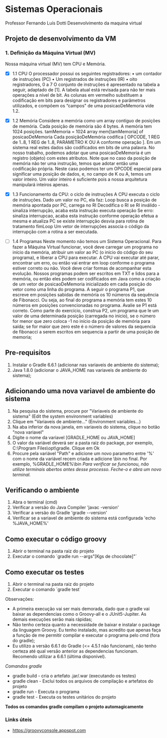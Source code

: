 # Sistemas Operacionais
Professor Fernando Luís Dotti
Desenvolvimento da maquina virtual

## Projeto de desenvolvimento da VM

### 1. Definição da Máquina Virtual (MV)
Nossa máquina virtual (MV) tem CPU e Memória.

- [x] 1.1 CPU
O processador possui os seguintes registradores:
• um contador de instruções (PC)
• Um registrados de instruções (IR)
• oito registradores, 0 a 7
O conjunto de instruções é apresentado na tabela a seguir, adaptado de [1].
A tabela atual está revisada para não ter mais operações a nível de bit. As colunas em vermelho substituem a codificação em
bits para designar os registradores e parâmetros utilizados, e compõem os “campos" de uma posicaoDeMemoria vide 1.2.

- [x] 1.2 Memória
Considere a memória como um array contíguo de posições de memória. Cada posição de memória são 4 bytes. A memória
tem 1024 posições.
 tamMemoria = 1024
 array mem[tamMemoria] of posicaoDeMemoria
Cada posiçãoDeMemória codifica [ OPCODE, 1 REG de 1..8, 1 REG de 1..8, PARAMETRO K OU A conforme operação ]. Em um sistema real
estes dados são codificados em bits de uma palavra. No nosso trabalho, podemos adotar que uma posicaoDeMemoria é um
registro (objeto) com estes atributos. Note que no caso da posição de memória não ter uma instrução, temos que adotar
então uma codificação própria. Neste caso podemos ter um OPCODE especial para significar uma posição de dados, e, no
campo de K ou A, temos um valor inteiro. Um valor inteiro é suficiente pois a nossa arquitetura manipulará inteiros apenas.

- [x] 1.3 Funcionamento da CPU: o ciclo de instruções
A CPU executa o ciclo de instruções. Dado um valor no PC, ela faz:
 Loop
 busca a posição de memória apontada por PC, carrega no RI
 Decodifica o RI
 se RI inválido - sinaliza interrupção, acaba esta instrução
 executa operação
 Se erro: sinaliza interrupcao, acaba esta instrução
 conforme operação efetua a mesma e atualiza PC
 se existe interrupção
 desvia para rotina de tratamento
 fimLoop
Um vetor de interrupções associa o código da interrupção com a rotina a ser executada.

- [ ] 1.4 Programas
Neste momento não temos um Sistema Operacional. Para fazer a Máquina Virtual funcionar, você deve carregar um
programa no início da memória, atribuir um valor ao PC (o início do código do seu programa), e liberar a CPU para executar.
A CPU vai executar até parar, encontrar um erro, ou então vai entrar em loop conforme o programa estiver correto ou não.
Você deve criar formas de acompanhar esta evolução.
Nossos programas podem ser escritos em TXT e lidos para a memória, ou então eles podem ser codificados em Java como a
criação de um vetor de posicaoDeMemoria inicializado em cada posição do vetor como uma linha do programa.
A seguir o programa P1, que escreve em posições sabidas de memória os 10 números da sequência de Fibonacci. Ou seja,
ao final do programa a memória tem estes 10 números em posições convencionadas no programa. Avalie se P1 está
correto.
Como parte do exercício, construa P2, um programa que le um valor de uma determinada posição (carregada no inicio),
 se o número for menor que zero coloca -1 no início da posição de memória para saída;
 se for maior que zero este é o número de valores
 da sequencia de fibonacci a serem escritos em sequencia a partir de uma posição de
 memoria;







## Pre-requisitos
1. Instalar o Gradle 6.6.1 (adicionar nas variaveis de ambiente do sistema);
2. Java 1.8.0 (adicionar o JAVA_HOME nas variaveis de ambiente do sistema);

## Adicionando uma nova variavel de ambiente do sistema
1. Na pesquisa do sistema, procure por "Variaveis de ambiente do sistema" (Edit the system environment variables)
2. Clique em "Variaveis de ambiente..." (Environment variables...)
3. Na aba inferior da nova janela, em variaveis do sistema, clique no botão "nova variavel"
4. Digite o nome da variavel [GRADLE_HOME ou JAVA_HOME]
5. O valor da variável deverá ser a pasta raiz do package, por exemplo, C:\Program Files\opt\gradle. Clique em Ok
6. Procure pela variável "Path" e adicione um novo parametro entre '%' com o nome da variável recem criada e adicione \bin no final. Por exemplo, %GRADLE_HOME%\bin
*Para verificar se funcionou, não utilize terminais abertos antes desse processo. Feche-o e abra um novo terminal.*

## Verificando o ambiente
1. Abra o terminal (cmd)
2. Verificar a versão do Java Compiler 'javac -version'
3. Verificar a versão do Gradle 'gradle --version'
4. Verificar se a variavel de ambiente do sistema está configurada 'echo %JAVA_HOME%'

## Como executar o código groovy
1. Abrir o terminal na pasta raiz do projeto
2. Executar o comando ´gradle run --args"[Kgs de chocolate]"´

## Como executar os testes
1. Abrir o terminal na pasta raiz do projeto
2. Executar o comando ´gradle test´

Observações:
* A primeira execução vai ser mais demorada, dado que o gradle vai baixar as dependencias como o Groovy-all e o JUnit5-Jupiter. As demais execuções serão mais rápidas;
* Não tenho certeza quanto a necessidade de baixar e instalar o package da linguagem Groovy. Eu tenho instalado, mas acredito que apenas faça a função de me permitir compilar e executar o programa pelo cmd (fora do gradle);
* Eu utilizo a versão 6.6.1 do Gradle (<= 4.5.1 não funcionam), não tenho certeza até qual versão anterior as dependencias funcionam. Recomendo utilizar a 6.6.1 (última disponível).

*Comandos gradle*
* gradle build - cria o artefato .jar/.war (executando os testes)
* gradle clean - Exclui todos os arquivos de compilação e artefatos do projeto
* gradle run - Executa o programa
* gradle test - Executa os testes unitários do projeto

**Todos os comandos gradle compilam o projeto automagicamente**


### Links úteis
* https://groovyconsole.appspot.com
